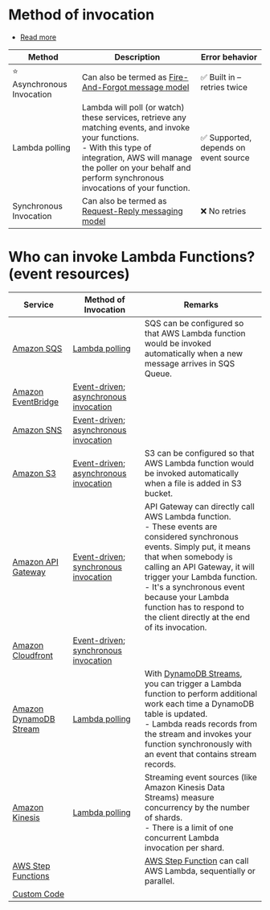 # Method of invocation
- [Read more](https://docs.aws.amazon.com/lambda/latest/dg/lambda-services.html)

| Method                         | Description                                                                                                                                                                                                                               | Error behavior                                        |
|--------------------------------|-------------------------------------------------------------------------------------------------------------------------------------------------------------------------------------------------------------------------------------------|-------------------------------------------------------|
| :star: Asynchronous Invocation | Can also be termed as [Fire-And-Forgot message model](https://github.com/Anshul619/HLD-System-Designs/blob/main/2_MessageBrokersEDA/EventDrivenArchitecture/PubSubModel.md)                                                                                                                | :white_check_mark: Built in – retries twice           |
| Lambda polling                 | Lambda will poll (or watch) these services, retrieve any matching events, and invoke your functions.<br/>- With this type of integration, AWS will manage the poller on your behalf and perform synchronous invocations of your function. | :white_check_mark: Supported, depends on event source |
| Synchronous Invocation         | Can also be termed as [Request-Reply messaging model](https://github.com/Anshul619/HLD-System-Designs/blob/main/2_MessageBrokersEDA/EventDrivenArchitecture/PointToPointModel.md)                                                                                                          | :x: No retries                                        |

# Who can invoke Lambda Functions? (event resources)

| Service                                                                                                        | Method of Invocation                                                                                                             | Remarks                                                                                                                                                                                                                                                                                                                                            |
|----------------------------------------------------------------------------------------------------------------|----------------------------------------------------------------------------------------------------------------------------------|----------------------------------------------------------------------------------------------------------------------------------------------------------------------------------------------------------------------------------------------------------------------------------------------------------------------------------------------------|
| [Amazon SQS](../../4_MessageBrokers/AmazonSQS/Readme.md)                                                | [Lambda polling](#method-of-invocation)                                                                                          | SQS can be configured so that AWS Lambda function would be invoked automatically when a new message arrives in SQS Queue.                                                                                                                                                                                                                          |
| [Amazon EventBridge](../../4_MessageBrokers/AmazonEventBridge/Readme.md)                                       | [Event-driven](https://github.com/Anshul619/HLD-System-Designs/blob/main/2_MessageBrokersEDA/EventDrivenArchitecture/Readme.md); [asynchronous invocation](#method-of-invocation) |                                                                                                                                                                                                                                                                                                                                                    |
| [Amazon SNS](../../4_MessageBrokers/AmazonSNS.md)                                                       | [Event-driven](https://github.com/Anshul619/HLD-System-Designs/blob/main/2_MessageBrokersEDA/EventDrivenArchitecture/Readme.md); [asynchronous invocation](#method-of-invocation) |                                                                                                                                                                                                                                                                                                                                                    |
| [Amazon S3](../../6_FileStorages/3_S3ObjectStorage/Readme.md)                                               | [Event-driven](https://github.com/Anshul619/HLD-System-Designs/blob/main/2_MessageBrokersEDA/EventDrivenArchitecture/Readme.md); [asynchronous invocation](#method-of-invocation) | S3 can be configured so that AWS Lambda function would be invoked automatically when a file is added in S3 bucket.                                                                                                                                                                                                                                 |
| [Amazon API Gateway](../../16_NetworkingAndContentDelivery/2_ApplicationNetworking/AmazonAPIGateway/Readme.md) | [Event-driven](https://github.com/Anshul619/HLD-System-Designs/blob/main/2_MessageBrokersEDA/EventDrivenArchitecture/Readme.md); [synchronous invocation](#method-of-invocation)  | API Gateway can directly call AWS Lambda function.<br/>- These events are considered synchronous events. Simply put, it means that when somebody is calling an API Gateway, it will trigger your Lambda function. <br/>- It's a synchronous event because your Lambda function has to respond to the client directly at the end of its invocation. |
| [Amazon Cloudfront](../../16_NetworkingAndContentDelivery/1_EdgeNetworking/AmazonCloudFront.md)                | [Event-driven](https://github.com/Anshul619/HLD-System-Designs/blob/main/2_MessageBrokersEDA/EventDrivenArchitecture/Readme.md); [synchronous invocation](#method-of-invocation)  |                                                                                                                                                                                                                                                                                                                                                    |
| [Amazon DynamoDB Stream](../../1_Databases/AmazonDynamoDB/Streams.md)                                   | [Lambda polling](#method-of-invocation)                                                                                          | With [DynamoDB Streams](../../1_Databases/AmazonDynamoDB/Streams.md), you can trigger a Lambda function to perform additional work each time a DynamoDB table is updated. <br/>- Lambda reads records from the stream and invokes your function synchronously with an event that contains stream records.                                   |
| [Amazon Kinesis](../../4_MessageBrokers/AmazonKinesis/Readme.md)                                        | [Lambda polling](#method-of-invocation)                                                                                          | Streaming event sources (like Amazon Kinesis Data Streams) measure concurrency by the number of shards. <br/>- There is a limit of one concurrent Lambda invocation per shard.                                                                                                                                                                     |
| [AWS Step Functions](../AWSStepFunctions/Readme.md)                                                            |                                                                                                                                  | [AWS Step Function](../AWSStepFunctions/Readme.md) can call AWS Lambda, sequentially or parallel.                                                                                                                                                                                                                                                  |
| [Custom Code](https://docs.aws.amazon.com/lambda/latest/dg/lambda-invocation.html)                             |                                                                                                                                  |                                                                                                                                                                                                                                                                                                                                                    |

